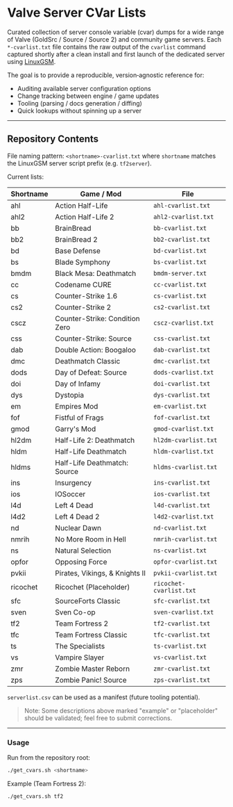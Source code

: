 # Valve Server CVar Lists

Curated collection of server console variable (cvar) dumps for a wide range of Valve (GoldSrc / Source / Source 2) and community game servers. Each `*-cvarlist.txt` file contains the raw output of the `cvarlist` command captured shortly after a clean install and first launch of the dedicated server using [LinuxGSM](https://linuxgsm.com/).

The goal is to provide a reproducible, version‑agnostic reference for:

- Auditing available server configuration options
- Change tracking between engine / game updates
- Tooling (parsing / docs generation / diffing)
- Quick lookups without spinning up a server

---

## Repository Contents

File naming pattern: `<shortname>-cvarlist.txt` where `shortname` matches the LinuxGSM server script prefix (e.g. `tf2server`).

Current lists:

| Shortname | Game / Mod                                 | File                    |
| --------- | ------------------------------------------ | ----------------------- |
| ahl       | Action Half-Life                           | `ahl-cvarlist.txt`      |
| ahl2      | Action Half-Life 2                         | `ahl2-cvarlist.txt`     |
| bb        | BrainBread                                 | `bb-cvarlist.txt`       |
| bb2       | BrainBread 2                               | `bb2-cvarlist.txt`      |
| bd        | Base Defense                               | `bd-cvarlist.txt`       |
| bs        | Blade Symphony                             | `bs-cvarlist.txt`       |
| bmdm      | Black Mesa: Deathmatch                     | `bmdm-server.txt`       |
| cc        | Codename CURE                              | `cc-cvarlist.txt`       |
| cs        | Counter-Strike 1.6                         | `cs-cvarlist.txt`       |
| cs2       | Counter-Strike 2                           | `cs2-cvarlist.txt`      |
| cscz      | Counter-Strike: Condition Zero             | `cscz-cvarlist.txt`     |
| css       | Counter-Strike: Source                     | `css-cvarlist.txt`      |
| dab       | Double Action: Boogaloo                    | `dab-cvarlist.txt`      |
| dmc       | Deathmatch Classic                         | `dmc-cvarlist.txt`      |
| dods      | Day of Defeat: Source                      | `dods-cvarlist.txt`     |
| doi       | Day of Infamy                              | `doi-cvarlist.txt`      |
| dys       | Dystopia                                   | `dys-cvarlist.txt`      |
| em        | Empires Mod                                | `em-cvarlist.txt`       |
| fof       | Fistful of Frags                           | `fof-cvarlist.txt`      |
| gmod      | Garry's Mod                                | `gmod-cvarlist.txt`     |
| hl2dm     | Half-Life 2: Deathmatch                    | `hl2dm-cvarlist.txt`    |
| hldm      | Half-Life Deathmatch                       | `hldm-cvarlist.txt`     |
| hldms     | Half-Life Deathmatch: Source               | `hldms-cvarlist.txt`    |
| ins       | Insurgency                                 | `ins-cvarlist.txt`      |
| ios       | IOSoccer                                   | `ios-cvarlist.txt`      |
| l4d       | Left 4 Dead                                | `l4d-cvarlist.txt`      |
| l4d2      | Left 4 Dead 2                              | `l4d2-cvarlist.txt`     |
| nd        | Nuclear Dawn                               | `nd-cvarlist.txt`       |
| nmrih     | No More Room in Hell                       | `nmrih-cvarlist.txt`    |
| ns        | Natural Selection                          | `ns-cvarlist.txt`       |
| opfor     | Opposing Force                             | `opfor-cvarlist.txt`    |
| pvkii     | Pirates, Vikings, & Knights II             | `pvkii-cvarlist.txt`    |
| ricochet  | Ricochet (Placeholder)                     | `ricochet-cvarlist.txt` |
| sfc       | SourceForts Classic                        | `sfc-cvarlist.txt`      |
| sven      | Sven Co-op                                 | `sven-cvarlist.txt`     |
| tf2       | Team Fortress 2                            | `tf2-cvarlist.txt`      |
| tfc       | Team Fortress Classic                      | `tfc-cvarlist.txt`      |
| ts        | The Specialists                            | `ts-cvarlist.txt`       |
| vs        | Vampire Slayer                             | `vs-cvarlist.txt`       |
| zmr       | Zombie Master Reborn                       | `zmr-cvarlist.txt`      |
| zps       | Zombie Panic! Source                       | `zps-cvarlist.txt`      |

`serverlist.csv` can be used as a manifest (future tooling potential).

> Note: Some descriptions above marked "example" or "placeholder" should be validated; feel free to submit corrections.

---

### Usage

Run from the repository root:

```bash
./get_cvars.sh <shortname>
```

Example (Team Fortress 2):

```bash
./get_cvars.sh tf2
```
